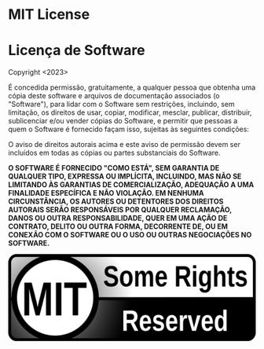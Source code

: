 # MIT License
# Licença de Software

Copyright <2023> <Nickolas Bressy>

É concedida permissão, gratuitamente, a qualquer pessoa que obtenha uma cópia deste software e arquivos de documentação associados (o "Software"), para lidar com o Software sem restrições, incluindo, sem limitação, os direitos de usar, copiar, modificar, mesclar, publicar, distribuir, sublicenciar e/ou vender cópias do Software, e permitir que pessoas a quem o Software é fornecido façam isso, sujeitas às seguintes condições:

O aviso de direitos autorais acima e este aviso de permissão devem ser incluídos em todas as cópias ou partes substanciais do Software.

**O SOFTWARE É FORNECIDO "COMO ESTÁ", SEM GARANTIA DE QUALQUER TIPO, EXPRESSA OU IMPLÍCITA, INCLUINDO, MAS NÃO SE LIMITANDO ÀS GARANTIAS DE COMERCIALIZAÇÃO, ADEQUAÇÃO A UMA FINALIDADE ESPECÍFICA E NÃO VIOLAÇÃO. EM NENHUMA CIRCUNSTÂNCIA, OS AUTORES OU DETENTORES DOS DIREITOS AUTORAIS SERÃO RESPONSÁVEIS POR QUALQUER RECLAMAÇÃO, DANOS OU OUTRA RESPONSABILIDADE, QUER EM UMA AÇÃO DE CONTRATO, DELITO OU OUTRA FORMA, DECORRENTE DE, OU EM CONEXÃO COM O SOFTWARE OU O USO OU OUTRAS NEGOCIAÇÕES NO SOFTWARE.**

![Licença](foto.png)
